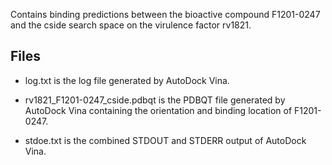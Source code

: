 Contains binding predictions between the bioactive compound F1201-0247 and the cside search space on the virulence factor rv1821.

## Files

- log.txt is the log file generated by AutoDock Vina.

- rv1821_F1201-0247_cside.pdbqt is the PDBQT file generated by AutoDock Vina containing the orientation and binding location of F1201-0247.

- stdoe.txt is the combined STDOUT and STDERR output of AutoDock Vina.

